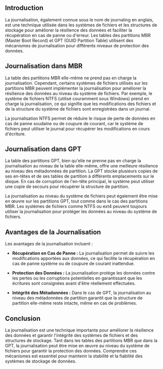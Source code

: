## Introduction
La journalisation, également connue sous le nom de journaling en anglais, est une technique utilisée dans les systèmes de fichiers et les structures de stockage pour améliorer la résilience des données et faciliter la récupération en cas de panne ou d'erreur. Les tables des partitions MBR (Master Boot Record) et GPT (GUID Partition Table) utilisent des mécanismes de journalisation pour différents niveaux de protection des données.

## Journalisation dans MBR
La table des partitions MBR elle-même ne prend pas en charge la journalisation. Cependant, certains systèmes de fichiers utilisés sur les partitions MBR peuvent implémenter la journalisation pour améliorer la résilience des données au niveau du système de fichiers. Par exemple, le système de fichiers NTFS (utilisé couramment sous Windows) prend en charge la journalisation, ce qui signifie que les modifications des fichiers et de la structure du système de fichiers sont enregistrées dans un journal.

La journalisation NTFS permet de réduire le risque de perte de données en cas de panne soudaine ou de coupure de courant, car le système de fichiers peut utiliser le journal pour récupérer les modifications en cours d'écriture.

## Journalisation dans GPT
La table des partitions GPT, bien qu'elle ne prenne pas en charge la journalisation au niveau de la table elle-même, offre une meilleure résilience au niveau des métadonnées de partition. La GPT stocke plusieurs copies de ses en-têtes et de ses tables de partition à différents emplacements sur le disque. En cas de corruption de l'en-tête principal, le système peut utiliser une copie de secours pour récupérer la structure de partition.

La journalisation au niveau du système de fichiers peut également être mise en œuvre sur les partitions GPT, tout comme dans le cas des partitions MBR. Les systèmes de fichiers comme NTFS ou ext4 peuvent toujours utiliser la journalisation pour protéger les données au niveau du système de fichiers.

## Avantages de la Journalisation
Les avantages de la journalisation incluent :

- **Récupération en Cas de Panne :** La journalisation permet de suivre les modifications apportées aux données, ce qui facilite la récupération en cas de panne système ou de coupure de courant inattendue.

- **Protection des Données :** La journalisation protège les données contre les pertes ou les corruptions potentielles en garantissant que les écritures sont consignées avant d'être réellement effectuées.

- **Intégrité des Métadonnées :** Dans le cas de GPT, la journalisation au niveau des métadonnées de partition garantit que la structure de partition elle-même reste intacte, même en cas de problèmes.

## Conclusion
La journalisation est une technique importante pour améliorer la résilience des données et garantir l'intégrité des systèmes de fichiers et des structures de stockage. Tant dans les tables des partitions MBR que dans la GPT, la journalisation peut être mise en œuvre au niveau du système de fichiers pour garantir la protection des données. Comprendre ces mécanismes est essentiel pour maintenir la stabilité et la fiabilité des systèmes de stockage de données.